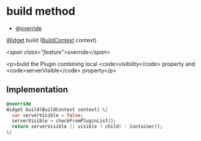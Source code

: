 


# build method







- @[override](https:api.flutter.dev/flutter/dart-core/override-constant.html)

[Widget](https:api.flutter.dev/flutter/widgets/Widget-class.html) build
([BuildContext](https:api.flutter.dev/flutter/widgets/BuildContext-class.html) context)

_\<span class="feature"\>override\</span\>_



\<p\>build the Plugin combining local \<code\>visibility\</code\> property and \<code\>serverVisible\</code\> property\</p\>



## Implementation

```dart
@override
Widget build(BuildContext context) \{
  var serverVisible = false;
  serverVisible = checkFromPluginList();
  return serverVisible || visible ? child! : Container();
\}
```







